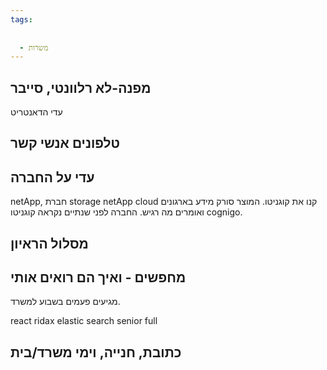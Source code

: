 ```yaml
---
tags:
  
  
  - משרות
---
```


מפנה-לא רלוונטי, סייבר
---------
עדי הדאנטריט

טלפונים אנשי קשר
------------
עדי 
על החברה
--------------
netApp, חברת storage 
netApp cloud קנו את קוגניטו. המוצר סורק מידע בארגונים ואומרים מה רגיש. 
החברה לפני שנתיים נקראה קוגניטו cognigo. 


מסלול הראיון 
-----------------

מחפשים  - ואיך הם רואים אותי
-----------
מגיעים פעמים בשבוע למשרד. 



react ridax 
elastic search
senior full 

כתובת, חנייה, וימי משרד/בית
---------------------------------

